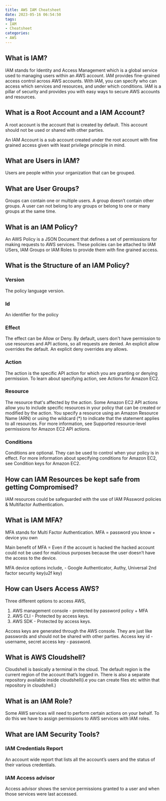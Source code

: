 ```yaml
---
title: AWS IAM Cheatsheet
date: 2023-05-16 06:54:50
tags:
- IAM
- Cheatsheet    
categories: 
- AWS
---
```


## What is IAM?

IAM stands for Identity and Access Management which is a global service used to managing users within an AWS account. IAM provides fine-grained access control across AWS accounts. With IAM, you can specify who can access which services and resources, and under which conditions. IAM is a pillar of security and provides you with easy ways to secure AWS accounts and resources.

## What is a Root Account and a IAM Account?

A root account is the account that is created by default. This account should not be used or shared with other parties.

An IAM Account is a sub account created under the root account with fine grained access given with least privilege principle in mind.

## What are Users in IAM?

Users are people within your organization that can be grouped. 

## What are User Groups?

Groups can contain one or multiple users. A group doesn’t contain other groups. A user can not belong to any groups or belong to one or many groups at the same time.

## What is an IAM Policy?

An AWS Policy is a JSON Document that defines a set of permisssions for making requests to AWS services. These policies can be attached to IAM USers, IAM Groups or IAM Roles to provide them with fine grained access.

## What is the Structure of an IAM Policy?

### Version

The policy language version.

### Id

An identifier for the policy


### Effect

The effect can be Allow or Deny. By default, users don't have permission to use resources and API actions, so all requests are denied. An explicit allow overrides the default. An explicit deny overrides any allows.

### Action

The action is the specific API action for which you are granting or denying permission. To learn about specifying action, see Actions for Amazon EC2.

### Resource

The resource that's affected by the action. Some Amazon EC2 API actions allow you to include specific resources in your policy that can be created or modified by the action. You specify a resource using an Amazon Resource Name (ARN) or using the wildcard (*) to indicate that the statement applies to all resources. For more information, see Supported resource-level permissions for Amazon EC2 API actions.

### Conditions

Conditions are optional. They can be used to control when your policy is in effect. For more information about specifying conditions for Amazon EC2, see Condition keys for Amazon EC2.

## How can IAM Resources be kept safe from getting Compromised?

IAM resources could be safeguarded with the use of IAM PAssword policies & Multifactor Authentication.

## What is IAM MFA?

MFA stands for Multi Factor Authentication. 
MFA =  password you know + device you own

Main benefit of MFA = Even if the account is hacked the hacked account could not be used for malicious purposes because the user doesn’t have the access to the device.

MFA device options include, - Google Authenticator, Authy, Universal 2nd factor security key(u2f key)

## How can Users Access AWS?

Three different options to access AWS,

1. AWS management console - protected by password policy + MFA
2. AWS CLI - Protected by access keys.
3. AWS SDK - Protected by access keys.

Access keys are generated through the AWS console. They are just like passwords and should not be shared with other parties. Access key id - username,  secret access key - password.

## What is AWS Cloudshell?

Cloudshell is basically a terminal in the cloud. The default region is the current region of the account that’s logged in. There is also a separate repository available inside cloudshell(i.e you can create files etc within that repository in cloudshell.)

## What is an IAM Role?

Some AWS services will need to perform certain actions on your behalf. To do this we have to assign permissions to AWS services with IAM roles.

## What are IAM Security Tools?

### IAM Credentials Report

An account wide report that lists all the account’s users and the status of their various credentials.

### IAM Access advisor

Access advisor shows the service permissions granted to a user and when those services were last accessed.
